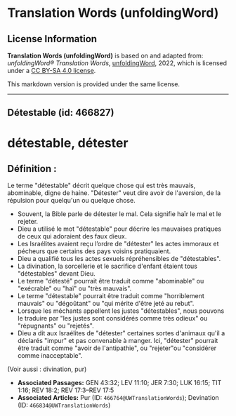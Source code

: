 # Translation Words (unfoldingWord)

## License Information

**Translation Words (unfoldingWord)** is based on and adapted from: _unfoldingWord® Translation Words_, [unfoldingWord](https://unfoldingword.org/utw), 2022, which is licensed under a [CC BY-SA 4.0 license](https://creativecommons.org/licenses/by-sa/4.0/legalcode.en).

This markdown version is provided under the same license.



--------------------------------

## Détestable (id: 466827)

détestable, détester
====================

Définition :
------------

Le terme "détestable" décrit quelque chose qui est très mauvais, abominable, digne de haine. "Détester" veut dire avoir de l'aversion, de la répulsion pour quelqu'un ou quelque chose.

* Souvent, la Bible parle de détester le mal. Cela signifie haïr le mal et le rejeter.
* Dieu a utilisé le mot "détestable" pour décrire les mauvaises pratiques de ceux qui adoraient des faux dieux.
* Les Israélites avaient reçu l’ordre de "détester" les actes immoraux et pécheurs que certains des pays voisins pratiquaient.
* Dieu a qualifié tous les actes sexuels répréhensibles de "détestables".
* La divination, la sorcellerie et le sacrifice d'enfant étaient tous "détestables" devant Dieu.
* Le terme "détesté" pourrait être traduit comme "abominable" ou "exécrable" ou "haï" ou "très mauvais".
* Le terme "détestable" pourrait être traduit comme "horriblement mauvais" ou "dégoûtant" ou "qui mérite d'être jeté au rebut".
* Lorsque les méchants appellent les justes "détestables", nous pouvons le traduire par "les justes sont considérés comme très odieux" ou "répugnants" ou "rejetés".
* Dieu a dit aux Israélites de "détester" certaines sortes d'animaux qu'il a déclarés "impur" et pas convenable à manger. Ici, "détester" pourrait être traduit comme "avoir de l'antipathie", ou "rejeter"ou "considérer comme inacceptable".

(Voir aussi : divination, pur)

* **Associated Passages:** GEN 43:32; LEV 11:10; JER 7:30; LUK 16:15; TIT 1:16; REV 18:2; REV 17:3–REV 17:5
* **Associated Articles:** Pur (ID: `466764@UWTranslationWords`); Devination  (ID: `466834@UWTranslationWords`)


